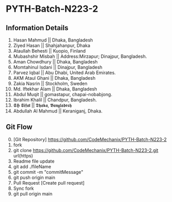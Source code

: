 # PYTH-Batch-N223-2

## Information Details

1. Hasan Mahmud || Dhaka, Bangladesh
2. Ziyed Hasan || Shahjahanpur, Dhaka
3. Ataullah Behesti || Kuopio, Finland
4. Mubashshir Misbah || Address:Mirzapur; Dinajpur, Bangladesh.
5. Aman Chowdhury || Dhaka, Bangladesh
6. Momtahinul Isdani || Dinajpur, Bangladesh
7. Parvez Iqbal || Abu Dhabi, United Arab Emirates.
8. AKM Ataul Ghani || Dhaka, Bangladesh
9. Zakia Nasrin || Stockholm, Sweden
10. Md. Iftekhar Alam || Dhaka, Bangladesh   
11. Abdul Muqit || gomastapur, chapai-nobabjong. 
12. Ibrahim Khalil || Chandpur, Bangladesh.
14. 𝕾𝕳 𝕾𝖎𝖋𝖆𝖙 || 𝕯𝖍𝖆𝖐𝖆, 𝕭𝖆𝖓𝖌𝖑𝖆𝖉𝖊𝖘𝖍
13. Abdullah Al Mahmud || Keraniganj, Dhaka.


## Git Flow
0. [Git Repository] https://github.com/CodeMechanix/PYTH-Batch-N223-2
1. fork 
2. git clone <https://github.com/CodeMechanix/PYTH-Batch-N223-2.git> url(https)
3. Readme file update
4. git add ./fileName
5. git commit -m "commitMessage"
6. git push origin main
7. Pull Request [Create pull request]
8. Sync fork 
9. git pull origin main 
